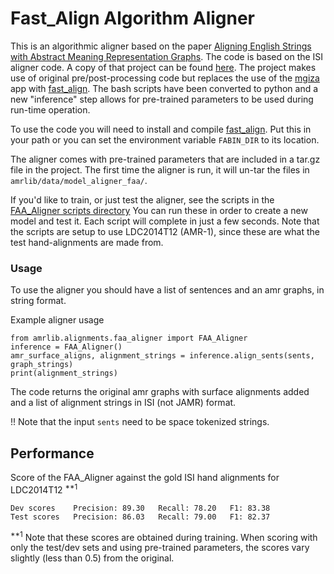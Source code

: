 # Fast_Align Algorithm Aligner

This is an algorithmic aligner based on the paper [Aligning English Strings with Abstract Meaning Representation Graphs](https://www.isi.edu/natural-language/mt/amr_eng_align.pdf).
The code is based on the ISI aligner code.  A copy of that project can be found [here](https://github.com/melanietosik/string-to-amr-alignment).
The project makes use of original pre/post-processing code but replaces the use of the [mgiza](https://github.com/moses-smt/mgiza/tree/master/mgizapp)
app with [fast_align](https://github.com/clab/fast_align).  The bash scripts have been converted to python and a new
"inference" step allows for pre-trained parameters to be used during run-time operation.

To use the code you will need to install and compile [fast_align](https://github.com/clab/fast_align).
Put this in your path or you can set the environment variable `FABIN_DIR` to its location.

The aligner comes with pre-trained parameters that are included in a tar.gz file in the project.
The first time the aligner is run, it will un-tar the files in `amrlib/data/model_aligner_faa/`.

If you'd like to train, or just test the aligner, see the scripts in the [FAA_Aligner scripts directory](https://github.com/bjascob/amrlib/tree/master/scripts/61_FAA_Aligner)
You can run these in order to create a new model and test it.  Each script will complete in just a few seconds.
Note that the scripts are setup to use LDC2014T12 (AMR-1), since these are what the test hand-alignments are made from.



### Usage
To use the aligner you should have a list of sentences and an amr graphs, in string format.


Example aligner usage
```
from amrlib.alignments.faa_aligner import FAA_Aligner
inference = FAA_Aligner()
amr_surface_aligns, alignment_strings = inference.align_sents(sents, graph_strings)
print(alignment_strings)
```
The code returns the original amr graphs with surface alignments added and a list of alignment strings in ISI (not JAMR) format.

!! Note that the input `sents` need to be space tokenized strings.


## Performance
Score of the FAA_Aligner against the gold ISI hand alignments for LDC2014T12 <sup>**1</sup>
```
Dev scores    Precision: 89.30   Recall: 78.20   F1: 83.38
Test scores   Precision: 86.03   Recall: 79.00   F1: 82.37
```

<sup>**1</sup>
Note that these scores are obtained during training.  When scoring with only the test/dev sets and
using pre-trained parameters, the scores vary slightly (less than 0.5) from the original.

